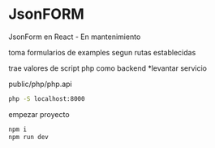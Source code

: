 # JsonFORM

JsonForm en React - En mantenimiento 

toma formularios de examples segun rutas establecidas

trae valores de script php como backend *levantar servicio 

public/php/php.api

```bash
php -S localhost:8000
```

empezar proyecto

```bash
npm i
npm run dev
```


